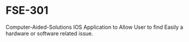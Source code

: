 # FSE-301
Computer-Aided-Solutions
IOS Application to Allow User to find Easily a hardware or software related issue.
